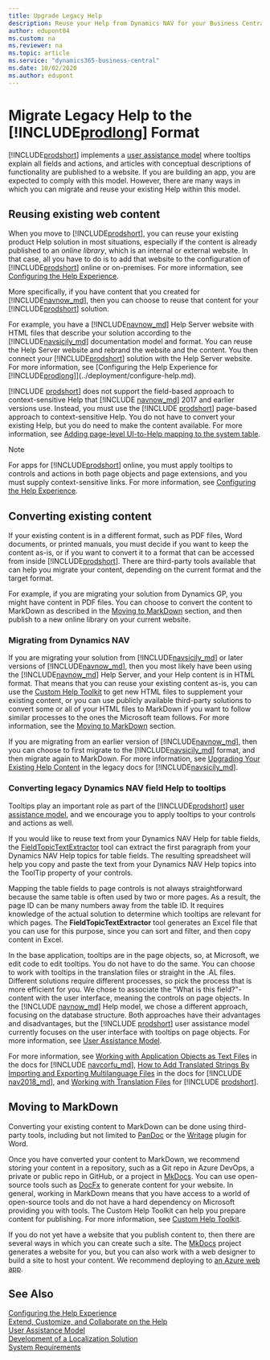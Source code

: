```yaml
---
title: Upgrade Legacy Help
description: Reuse your Help from Dynamics NAV for your Business Central solution.
author: edupont04
ms.custom: na
ms.reviewer: na
ms.topic: article
ms.service: "dynamics365-business-central"
ms.date: 10/02/2020
ms.author: edupont
---
```


# Migrate Legacy Help to the [!INCLUDE[prodlong](../developer/includes/prodlong.md)] Format

[!INCLUDE[prodshort](../developer/includes/prodshort.md)] implements a [user assistance model](../user-assistance.md) where tooltips explain all fields and actions, and articles with conceptual descriptions of functionality are published to a website. If you are building an app, you are expected to comply with this model. However, there are many ways in which you can migrate and reuse your existing Help within this model.  

## Reusing existing web content

When you move to [!INCLUDE[prodshort](../developer/includes/prodshort.md)], you can reuse your existing product Help solution in most situations, especially if the content is already published to an *online library*, which is an internal or external website. In that case, all you have to do is to add that website to the configuration of [!INCLUDE[prodshort](../developer/includes/prodshort.md)] online or on-premises. For more information, see [Configuring the Help Experience](../deployment/configure-help.md).  

More specifically, if you have content that you created for [!INCLUDE[navnow_md](../developer/includes/navnow_md.md)], then you can choose to reuse that content for your [!INCLUDE[prodshort](../developer/includes/prodshort.md)] solution.  

For example, you have a [!INCLUDE[navnow_md](../developer/includes/navnow_md.md)] Help Server website with HTML files that describe your solution according to the [!INCLUDE[navsicily_md](../developer/includes/navsicily_md.md)] documentation model and format. You can reuse the Help Server website and rebrand the website and the content. You then connect your [!INCLUDE[prodshort](../developer/includes/prodshort.md)] solution with the Help Server website. For more information, see [Configuring the Help Experience for [!INCLUDE[prodlong](../developer/includes/prodlong.md)]](../deployment/configure-help.md).  

[!INCLUDE [prodshort](../developer/includes/prodshort.md)] does not support the field-based approach to context-sensitive Help that [!INCLUDE [navnow_md](../developer/includes/navnow_md.md)] 2017 and earlier versions use. Instead, you must use the [!INCLUDE [prodshort](../developer/includes/prodshort.md)] page-based approach to context-sensitive Help. You do not have to convert your existing Help, but you do need to make the content available. For more information, see [Adding page-level UI-to-Help mapping to the system table](../help/context-sensitive-help.md#adding-page-level-ui-to-help-mapping-to-the-system-table).  

> [!NOTE]
> For apps for [!INCLUDE[prodshort](../developer/includes/prodshort.md)] online, you must apply tooltips to controls and actions in both page objects and page extensions, and you must supply context-sensitive links. For more information, see [Configuring the Help Experience](../deployment/configure-help.md).

## Converting existing content

If your existing content is in a different format, such as PDF files, Word documents, or printed manuals, you must decide if you want to keep the content as-is, or if you want to convert it to a format that can be accessed from inside [!INCLUDE[prodshort](../developer/includes/prodshort.md)]. There are third-party tools available that can help you migrate your content, depending on the current format and the target format.  

For example, if you are migrating your solution from Dynamics GP, you might have content in PDF files. You can choose to convert the content to MarkDown as described in the [Moving to MarkDown](#moving-to-markdown) section, and then publish to a new online library on your current website.  

### Migrating from Dynamics NAV

If you are migrating your solution from [!INCLUDE[navsicily_md](../developer/includes/navsicily_md.md)] or later versions of [!INCLUDE[navnow_md](../developer/includes/navnow_md.md)], then you most likely have been using the [!INCLUDE[navnow_md](../developer/includes/navnow_md.md)] Help Server, and your Help content is in HTML format. That means that you can reuse your existing content as-is, you can use the [Custom Help Toolkit](../help/custom-help-toolkit.md) to get new HTML files to supplement your existing content, or you can use publicly available third-party solutions to convert some or all of your HTML files to MarkDown if you want to follow similar processes to the ones the Microsoft team follows. For more information, see the [Moving to MarkDown](#moving-to-markdown) section.  

If you are migrating from an earlier version of [!INCLUDE[navnow_md](../developer/includes/navnow_md.md)], then you can choose to first migrate to the [!INCLUDE[navsicily_md](../developer/includes/navsicily_md.md)] format, and then migrate again to MarkDown. For more information, see [Upgrading Your Existing Help Content](/previous-versions/dynamicsnav-2013r2/dn466754(v=nav.71)) in the legacy docs for [!INCLUDE[navsicily_md](../developer/includes/navsicily_md.md)].  

### Converting legacy Dynamics NAV field Help to tooltips

Tooltips play an important role as part of the [!INCLUDE[prodshort](../developer/includes/prodshort.md)] [user assistance model](../user-assistance.md), and we encourage you to apply tooltips to your controls and actions as well.  

If you would like to reuse text from your Dynamics NAV Help for table fields, the [FieldTopicTextExtractor](../help/custom-help-toolkit-FieldTopicTextExtractor.md) tool can extract the first paragraph from your Dynamics NAV Help topics for table fields. The resulting spreadsheet will help you copy and paste the text from your Dynamics NAV Help topics into the ToolTip property of your controls.  

Mapping the table fields to page controls is not always straightforward because the same table is often used by two or more pages. As a result, the page ID can be many numbers away from the table ID. It requires knowledge of the actual solution to determine which tooltips are relevant for which pages. The **FieldTopicTextExtractor** tool generates an Excel file that you can use for this purpose, since you can sort and filter, and then copy content in Excel.  

In the base application, tooltips are in the page objects, so, at Microsoft, we edit code to edit tooltips. You do not have to do the same. You can choose to work with tooltips in the translation files or straight in the .AL files. Different solutions require different processes, so pick the process that is more efficient for you. We chose to associate the "What is this field?"-content with the user interface, meaning the controls on page objects. In the [!INCLUDE [navnow_md](../developer/includes/navnow_md.md)] Help model, we chose a different approach, focusing on the database structure. Both approaches have their advantages and disadvantages, but the [!INCLUDE [prodshort](../developer/includes/prodshort.md)] user assistance model currently focuses on the user interface with tooltips on page objects. For more information, see [User Assistance Model](../user-assistance.md). 	

For more information, see [Working with Application Objects as Text Files](/previous-versions/dynamicsnav-2016/dn789521%28v%3dnav.90%29) in the docs for [!INCLUDE [navcorfu_md](../developer/includes/navcorfu_md.md)], [How to Add Translated Strings By Importing and Exporting Multilanguage Files](/dynamics-nav/how-to--add-translated-strings-by-importing-and-exporting-multilanguage-files) in the docs for [!INCLUDE [nav2018_md](../developer/includes/nav2018_md.md)], and [Working with Translation Files](../developer/devenv-work-with-translation-files.md) for [!INCLUDE [prodshort](../developer/includes/prodshort.md)].

## Moving to MarkDown

Converting your existing content to MarkDown can be done using third-party tools, including but not limited to [PanDoc](https://pandoc.org) or the [Writage](https://writage.com) plugin for Word.  

Once you have converted your content to MarkDown, we recommend storing your content in a repository, such as a Git repo in Azure DevOps, a private or public repo in GitHub, or a project in [MkDocs](https://www.mkdocs.org/). You can use open-source tools such as [DocFx](https://dotnet.github.io/docfx/) to generate content for your website. In general, working in MarkDown means that you have access to a world of open-source tools and do not have a hard dependency on Microsoft providing you with tools. The Custom Help Toolkit can help you prepare content for publishing. For more information, see [Custom Help Toolkit](../help/custom-help-toolkit.md).  

If you do not yet have a website that you publish content to, then there are several ways in which you can create such a site. The [MkDocs](https://www.mkdocs.org/) project generates a website for you, but you can also work with a web designer to build a site to host your content. We recommend deploying to [an Azure web app](/azure/app-service/overview).

## See Also

[Configuring the Help Experience](../deployment/configure-help.md)  
[Extend, Customize, and Collaborate on the Help](../help/contributor-guide.md)  
[User Assistance Model](../user-assistance.md)  
[Development of a Localization Solution](../developer/readiness/readiness-develop-localization.md)  
[System Requirements](../deployment/system-requirement-business-central.md)  
